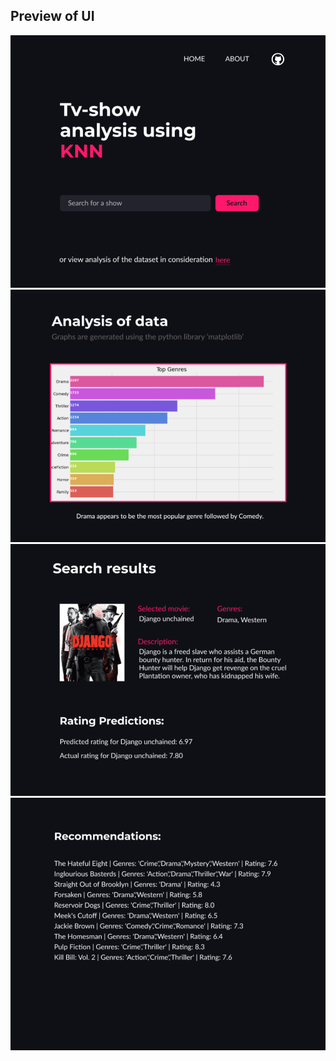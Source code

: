 ## Preview of UI

!['Screenshot of ui'](./User-interface/assets/ui-1.png)
!['Screenshot of ui'](./User-interface/assets/ui-2.png)
!['Screenshot of ui'](./User-interface/assets/ui-3.png)
!['Screenshot of ui'](./User-interface/assets/ui-4.png)
